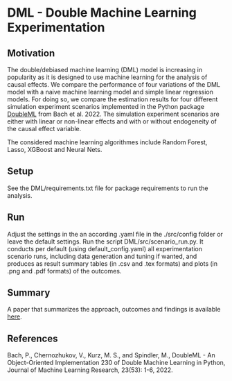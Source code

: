# DML - Double Machine Learning Experimentation


## Motivation
The double/debiased machine learning (DML) model is increasing in popularity as it is designed to use machine learning for the analysis of causal effects.
We compare the performance of four variations of the DML model with a naive machine learning model and simple linear regression models. 
For doing so, we compare the estimation results for four different simulation experiment scenarios implemented in the Python package [DoubleML](https://github.com/DoubleML) from Bach et al. 2022. 
The simulation experiment scenarios are either with linear or non-linear effects and with or without endogeneity of the causal effect variable.

The considered machine learning algorithmes include Random Forest, Lasso, XGBoost and Neural Nets.


## Setup
See the DML/requirements.txt file for package requirements to run the analysis.


## Run
Adjust the settings in the an according .yaml file in the ./src/config folder or leave the default settings. Run the script DML/src/scenario_run.py. It conducts per default (using default_config.yaml) all experimentation scenario runs, including data generation and tuning if wanted, and produces as result summary tables (in .csv and .tex formats) and plots (in .png and .pdf formats) of the outcomes.


## Summary
A paper that summarizes the approach, outcomes and findings is available [here](https://github.com/g-r-m-n/dml/blob/main/Is%20Double%20Machine%20Learning%20always%20better%20than%20Simple%20Linear%20Regression%20to%20estimate%20Causal%20Effects%20-%20Evidence%20from%20four%20simulation%20experiments.pdf).


## References
Bach, P., Chernozhukov, V., Kurz, M. S., and Spindler, M., DoubleML - An Object-Oriented Implementation
230 of Double Machine Learning in Python, Journal of Machine Learning Research, 23(53): 1-6, 2022.
